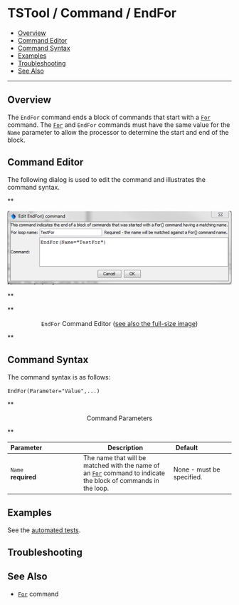 # TSTool / Command / EndFor #

* [Overview](#overview)
* [Command Editor](#command-editor)
* [Command Syntax](#command-syntax)
* [Examples](#examples)
* [Troubleshooting](#troubleshooting)
* [See Also](#see-also)

-------------------------

## Overview ##

The `EndFor` command ends a block of commands that start with a [`For`](../For/For.md) command.
The [`For`](../For/For.md) and `EndFor` commands must have the same value for the `Name` parameter to allow the processor to
determine the start and end of the block.

## Command Editor ##

The following dialog is used to edit the command and illustrates the command syntax.

**<p style="text-align: center;">
![EndFor](EndFor.png)
</p>**

**<p style="text-align: center;">
`EndFor` Command Editor (<a href="../EndFor.png">see also the full-size image</a>)
</p>**

## Command Syntax ##

The command syntax is as follows:

```text
EndFor(Parameter="Value",...)
```
**<p style="text-align: center;">
Command Parameters
</p>**

| **Parameter**&nbsp;&nbsp;&nbsp;&nbsp;&nbsp;&nbsp;&nbsp;&nbsp;&nbsp;&nbsp;&nbsp;&nbsp;&nbsp;&nbsp;&nbsp;&nbsp;&nbsp;&nbsp;&nbsp;&nbsp;&nbsp; | **Description** | **Default**&nbsp;&nbsp;&nbsp;&nbsp;&nbsp;&nbsp;&nbsp;&nbsp;&nbsp;&nbsp;&nbsp;&nbsp;&nbsp;&nbsp;&nbsp;&nbsp;&nbsp; |
| --------------|-----------------|----------------- |
| `Name`<br>**required** | The name that will be matched with the name of an [`For`](../For/For.md) command to indicate the block of commands in the loop. | None - must be specified. |

## Examples ##

See the [automated tests](https://github.com/OpenCDSS/cdss-app-tstool-test/tree/master/test/regression/commands/general/EndFor).

## Troubleshooting ##

## See Also ##

* [`For`](../For/For.md) command

